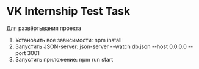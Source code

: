 # VK Internship Test Task

Для развёртывания проекта
1. Установить все зависимости: npm install
2. Запустить JSON-server: json-server --watch db.json --host 0.0.0.0 --port 3001
3. Запустить приложение: npm run start
